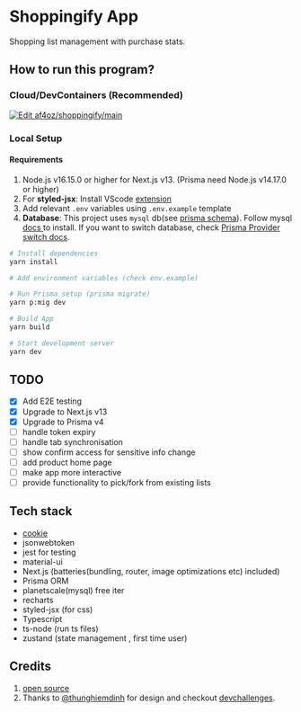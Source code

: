 # Shoppingify App

Shopping list management with purchase stats.

## How to run this program?

### Cloud/DevContainers (**Recommended**)
[![Edit af4oz/shoppingify/main](https://codesandbox.io/static/img/play-codesandbox.svg)](https://codesandbox.io/p/github/af4oz/shoppingify/main?embed=1)

### Local Setup
#### Requirements
1. Node.js v16.15.0 or higher for Next.js v13. (Prisma need Node.js v14.17.0 or higher)
2. For **styled-jsx**: Install VScode [ extension ](https://github.com/vercel/styled-jsx#syntax-highlighting-visual-studio-code-extension)
3. Add relevant `.env` variables using `.env.example` template
4. **Database**: This project uses `mysql` db(see [prisma schema](./prisma/schema.prisma)). Follow mysql [ docs ](https://dev.mysql.com/doc/refman/8.0/en/installing.html) to install. If you want to switch database, check [Prisma Provider switch docs](https://pris.ly/d/migrate-provider-switch).

```sh
# Install dependencies
yarn install

# Add environment variables (check env.example)

# Run Prisma setup (prisma migrate)
yarn p:mig dev

# Build App
yarn build

# Start development server
yarn dev
````

## TODO

- [x] Add E2E testing
- [x] Upgrade to Next.js v13
- [x] Upgrade to Prisma v4
- [ ] handle token expiry
- [ ] handle tab synchronisation
- [ ] show confirm access for sensitive info change
- [ ] add product home page
- [ ] make app more interactive
- [ ] provide functionality to pick/fork from existing lists

## Tech stack

- [cookie](https://www.npmjs.com/package/cookie)
- jsonwebtoken
- jest for testing
- material-ui
- Next.js (batteries(bundling, router, image optimizations etc) included)
- Prisma ORM
- planetscale(mysql) free iter
- recharts
- styled-jsx (for css)
- Typescript
- ts-node (run ts files)
- zustand (state management , first time user)


## Credits

1. [open source](https://gist.github.com/af4oz/d5cfdef2d1b7767e8df321f9fd56f79b)
2. Thanks to [@thunghiemdinh](https://twitter.com/thunghiemdinh) for design and checkout [devchallenges](https://devchallenges.io/).
